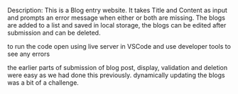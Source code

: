 Description: This is a Blog entry website. It takes Title and Content as input and prompts an error message when either or both are missing. The blogs are added to a list and saved in local storage, the blogs can be edited after submission and can be deleted.

to run the code open using live server in VSCode and use developer tools to see any errors

the earlier parts of submission of blog post, display, validation and deletion were easy as we had done this previously. dynamically updating the blogs was a bit of a challenge.